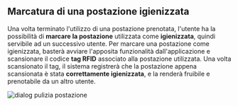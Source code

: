 ## Marcatura di una postazione igienizzata
Una volta terminato l'utilizzo di una postazione prenotata, l'utente ha la possibilità di **marcare la postazione** utilizzata come **igienizzata**, quindi servibile ad un successivo utente. 
Per marcare una postazione come igienizzata, basterà avviare l'apposita funzionalità dall'applicazione e scansionare il codice **tag RFID** associato alla postazione utilizzata.
Una volta scansionato il tag, il sistema registrerà che la postazione appena scansionata è stata **correttamente igienizzata**, e la renderà fruibile e prenotabile da un altro utente.

![dialog pulizia postazione](/assets/mobile/pulizia_postazione.png)